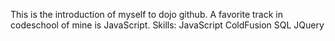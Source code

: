 This is the introduction of myself to dojo github.
A favorite track in codeschool of mine is JavaScript.
Skills:
JavaScript
ColdFusion
SQL
JQuery
